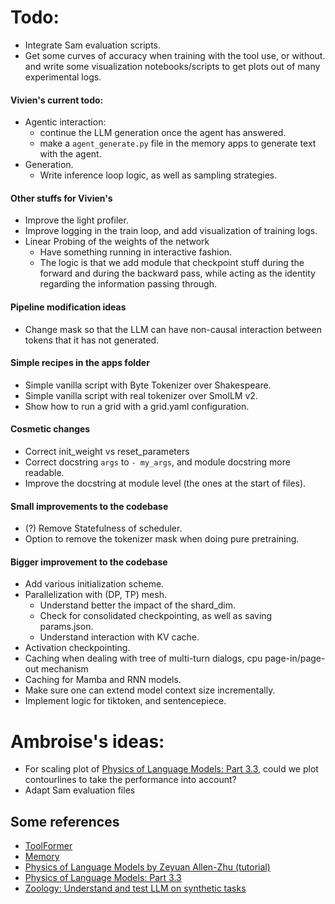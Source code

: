# Todo:
- Integrate Sam evaluation scripts.
- Get some curves of accuracy when training with the tool use, or without. and write some visualization notebooks/scripts to get plots out of many experimental logs.

#### Vivien's current todo:
- Agentic interaction:
    - continue the LLM generation once the agent has answered.
    - make a `agent_generate.py` file in the memory apps to generate text with the agent.
- Generation.
    - Write inference loop logic, as well as sampling strategies.

#### Other stuffs for Vivien's
- Improve the light profiler.
- Improve logging in the train loop, and add visualization of training logs.
- Linear Probing of the weights of the network
    - Have something running in interactive fashion.
    - The logic is that we add module that checkpoint stuff during the forward and during the backward pass, while acting as the identity regarding the information passing through.

#### Pipeline modification ideas
- Change mask so that the LLM can have non-causal interaction between tokens that it has not generated.

#### Simple recipes in the apps folder
- Simple vanilla script with Byte Tokenizer over Shakespeare.
- Simple vanilla script with real tokenizer over SmolLM v2.
- Show how to run a grid with a grid.yaml configuration.

#### Cosmetic changes
- Correct init_weight vs reset_parameters
- Correct docstring `args` to `- my_args`, and module docstring more readable.
- Improve the docstring at module level (the ones at the start of files).

#### Small improvements to the codebase
- (?) Remove Statefulness of scheduler.
- Option to remove the tokenizer mask when doing pure pretraining.

#### Bigger improvement to the codebase
- Add various initialization scheme.
- Parallelization with (DP, TP) mesh.
    - Understand better the impact of the shard_dim.
    - Check for consolidated checkpointing, as well as saving params.json.
    - Understand interaction with KV cache.
- Activation checkpointing.
- Caching when dealing with tree of multi-turn dialogs, cpu page-in/page-out mechanism
- Caching for Mamba and RNN models.
- Make sure one can extend model context size incrementally.
- Implement logic for tiktoken, and sentencepiece.

# Ambroise's ideas:
- For scaling plot of [Physics of Language Models: Part 3.3](https://arxiv.org/pdf/2404.05405), could we plot contourlines to take the performance into account?
- Adapt Sam evaluation files

## Some references
- [ToolFormer](https://arxiv.org/pdf/2302.04761)
- [Memory](https://arxiv.org/pdf/2407.01178v1)
- [Physics of Language Models by Zeyuan Allen-Zhu (tutorial)](https://www.youtube.com/watch?v=yBL7J0kgldU)
- [Physics of Language Models: Part 3.3](https://arxiv.org/pdf/2404.05405)
- [Zoology: Understand and test LLM on synthetic tasks](https://github.com/HazyResearch/zoology)
